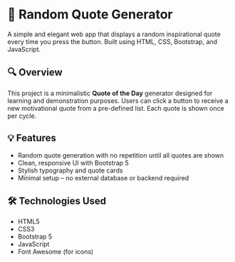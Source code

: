 # 🌟 Random Quote Generator

A simple and elegant web app that displays a random inspirational quote every time you press the button. Built using HTML, CSS, Bootstrap, and JavaScript.

## 🔍 Overview

This project is a minimalistic **Quote of the Day** generator designed for learning and demonstration purposes. Users can click a button to receive a new motivational quote from a pre-defined list. Each quote is shown once per cycle.

## 💡 Features

- Random quote generation with no repetition until all quotes are shown
- Clean, responsive UI with Bootstrap 5
- Stylish typography and quote cards
- Minimal setup – no external database or backend required

## 🛠 Technologies Used
- HTML5
- CSS3
- Bootstrap 5
- JavaScript
- Font Awesome (for icons)

